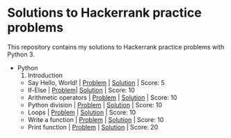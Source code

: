 # Solutions to Hackerrank practice problems

This repository contains my solutions to Hackerrank practice problems with Python 3.

- Python
  01. Introduction
    - Say Hello, World! | [Problem](https://www.hackerrank.com/challenges/py-hello-world/problem) | [Solution](https://github.com/marcelinaszcz95/hackerrank-practice/blob/main/Python/01.%20Introduction/001.%20Say%20Hello%2C%20World!%20With%20Python) | Score: 5
    - If-Else | [Problem](https://www.hackerrank.com/challenges/py-if-else/problem)| [Solution](https://github.com/marcelinaszcz95/hackerrank-practice/blob/main/Python/01.Introduction/002_if_else.py) | Score: 10
    - Arithmetic operators | [Problem](https://www.hackerrank.com/challenges/python-arithmetic-operators/problem) | [Solution](https://github.com/marcelinaszcz95/hackerrank-practice/blob/main/Python/01.Introduction/003_arithmetic_operators.py) | Score: 10
    - Python division | [Problem](https://www.hackerrank.com/challenges/python-division/problem) | [Solution](https://github.com/marcelinaszcz95/hackerrank-practice/blob/main/Python/01.Introduction/004_python_division.py) | Score: 10
    - Loops | [Problem](https://www.hackerrank.com/challenges/python-loops/problem) | [Solution](https://github.com/marcelinaszcz95/hackerrank-practice/blob/main/Python/01.Introduction/005_loops.py) | Score: 10
    - Write a function | [Problem](https://www.hackerrank.com/challenges/write-a-function/problem) | [Solution](https://github.com/marcelinaszcz95/hackerrank-practice/blob/main/Python/01.Introduction/006_write_a_function.py) | Score: 10
    - Print function | [Problem](https://www.hackerrank.com/challenges/python-print/problem) | [Solution](https://github.com/marcelinaszcz95/hackerrank-practice/blob/main/Python/01.Introduction/007_print_function.py) | Score: 20
